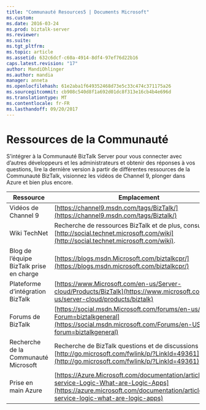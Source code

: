 ```yaml
---
title: "Communauté Resources5 | Documents Microsoft"
ms.custom: 
ms.date: 2016-03-24
ms.prod: biztalk-server
ms.reviewer: 
ms.suite: 
ms.tgt_pltfrm: 
ms.topic: article
ms.assetid: 632c6dcf-c60a-4914-8df4-97ef76d22b16
caps.latest.revision: "17"
author: MandiOhlinger
ms.author: mandia
manager: anneta
ms.openlocfilehash: 61e2aba1f649352468d73e5c33c474c371175a26
ms.sourcegitcommit: cb908c540d8f1a692d01dc8f313e16cb4b4e696d
ms.translationtype: MT
ms.contentlocale: fr-FR
ms.lasthandoff: 09/20/2017
---
```

# <a name="community-resources"></a>Ressources de la Communauté
S’intégrer à la Communauté BizTalk Server pour vous connecter avec d’autres développeurs et les administrateurs et obtenir des réponses à vos questions, lire la dernière version à partir de différentes ressources de la Communauté BizTalk, visionnez les vidéos de Channel 9, plonger dans Azure et bien plus encore.  
  
|Ressource|Emplacement|  
|--------------|--------------|  
|Vidéos de Channel 9|[https://channel9.msdn.com/tags/BizTalk/](https://channel9.msdn.com/tags/Biztalk/)|  
|Wiki TechNet|Recherche de ressources BizTalk et de plus, consultez [http://social.technet.microsoft.com/wiki](http://social.technet.microsoft.com/wiki).|  
|Blog de l’équipe BizTalk prise en charge|[https://blogs.msdn.Microsoft.com/biztalkcpr/](https://blogs.msdn.microsoft.com/biztalkcpr/)|  
|Plateforme d’intégration BizTalk|[https://www.Microsoft.com/en-us/Server-cloud/Products/BizTalk](https://www.microsoft.com/en-us/server-cloud/products/biztalk)|  
|Forums de BizTalk|[https://social.msdn.Microsoft.com/forums/en-us/Home?Forum=biztalkgeneral](https://social.msdn.microsoft.com/Forums/en-US/home?forum=biztalkgeneral)|  
|Recherche de la Communauté Microsoft|Recherche de BizTalk questions et de discussions [http://go.microsoft.com/fwlink/p/?LinkId=49361](http://go.microsoft.com/fwlink/p/?LinkId=49361) .|  
|Prise en main Azure|[https://Azure.Microsoft.com/documentation/articles/app-service-Logic-What-are-Logic-Apps](https://azure.microsoft.com/documentation/articles/app-service-logic-what-are-logic-apps)|  
  
